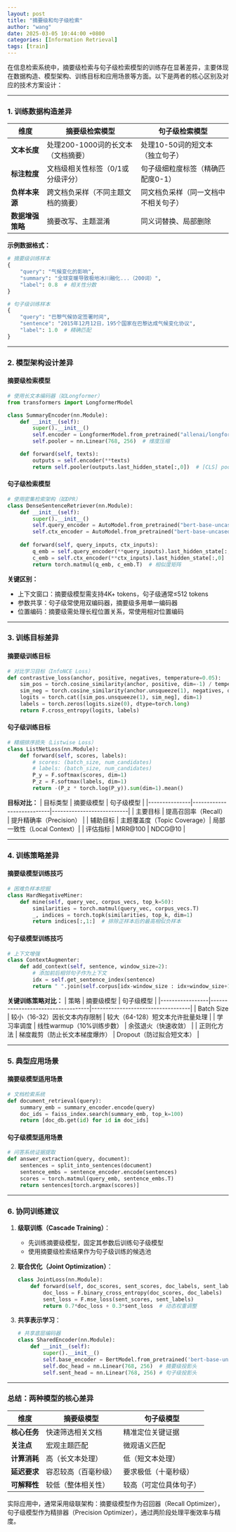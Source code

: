 ```yaml
---
layout: post
title: "摘要级和句子级检索"
author: "wang"
date: 2025-03-05 10:44:00 +0800
categories: [Information Retrieval]
tags: [train]
---
```


在信息检索系统中，摘要级检索与句子级检索模型的训练存在显著差异，主要体现在数据构造、模型架构、训练目标和应用场景等方面。以下是两者的核心区别及对应的技术方案设计：

---

### **1. 训练数据构造差异**
| 维度         | 摘要级检索模型               | 句子级检索模型            |
|------------|-----------------------|--------------------|
| **文本长度**   | 处理200-1000词的长文本（文档摘要） | 处理10-50词的短文本（独立句子） |
| **标注粒度**   | 文档级相关性标签（0/1或分级评分）    | 句子级细粒度标签（精确匹配度0-1） |
| **负样本来源**  | 跨文档负采样（不同主题文档的摘要）     | 同文档负采样（同一文档中不相关句子） |
| **数据增强策略** | 摘要改写、主题混淆             | 同义词替换、局部删除         |

**示例数据格式：**
```python
# 摘要级训练样本
{
    "query": "气候变化的影响",
    "summary": "全球变暖导致极地冰川融化...（200词）",
    "label": 0.8  # 相关性分数
}

# 句子级训练样本
{
    "query": "巴黎气候协定签署时间",
    "sentence": "2015年12月12日，195个国家在巴黎达成气候变化协议",
    "label": 1.0  # 精确匹配
}
```

---

### **2. 模型架构设计差异**
#### **摘要级检索模型**
```python
# 使用长文本编码器（如Longformer）
from transformers import LongformerModel

class SummaryEncoder(nn.Module):
    def __init__(self):
        super().__init__()
        self.encoder = LongformerModel.from_pretrained("allenai/longformer-base-4096")
        self.pooler = nn.Linear(768, 256)  # 维度压缩

    def forward(self, texts):
        outputs = self.encoder(**texts)
        return self.pooler(outputs.last_hidden_state[:,0])  # [CLS] pooling
```

#### **句子级检索模型**
```python
# 使用密集检索架构（如DPR）
class DenseSentenceRetriever(nn.Module):
    def __init__(self):
        super().__init__()
        self.query_encoder = AutoModel.from_pretrained("bert-base-uncased")
        self.ctx_encoder = AutoModel.from_pretrained("bert-base-uncased")
    
    def forward(self, query_inputs, ctx_inputs):
        q_emb = self.query_encoder(**query_inputs).last_hidden_state[:,0]
        c_emb = self.ctx_encoder(**ctx_inputs).last_hidden_state[:,0]
        return torch.matmul(q_emb, c_emb.T)  # 相似度矩阵
```

**关键区别：**
- 上下文窗口：摘要级模型需支持4K+ tokens，句子级通常≤512 tokens
- 参数共享：句子级常使用双编码器，摘要级多用单一编码器
- 位置编码：摘要级需处理长程位置关系，常使用相对位置编码

---

### **3. 训练目标差异**
#### **摘要级训练目标**
```python
# 对比学习目标（InfoNCE Loss）
def contrastive_loss(anchor, positive, negatives, temperature=0.05):
    sim_pos = torch.cosine_similarity(anchor, positive, dim=-1) / temperature
    sim_neg = torch.cosine_similarity(anchor.unsqueeze(1), negatives, dim=-1) / temperature
    logits = torch.cat([sim_pos.unsqueeze(1), sim_neg], dim=1)
    labels = torch.zeros(logits.size(0), dtype=torch.long)
    return F.cross_entropy(logits, labels)
```

#### **句子级训练目标**
```python
# 精细排序损失（Listwise Loss）
class ListNetLoss(nn.Module):
    def forward(self, scores, labels):
        # scores: (batch_size, num_candidates)
        # labels: (batch_size, num_candidates)
        P_y = F.softmax(scores, dim=1)
        P_z = F.softmax(labels, dim=1)
        return -(P_z * torch.log(P_y)).sum(dim=1).mean()
```

**目标对比：**
| 目标类型       | 摘要级模型                  | 句子级模型                  |
|---------------|---------------------------|---------------------------|
| 主要目标       | 提高召回率（Recall）       | 提升精确率（Precision）    |
| 辅助目标       | 主题覆盖度（Topic Coverage）| 局部一致性（Local Context）|
| 评估指标       | MRR@100                   | NDCG@10                   |

---

### **4. 训练策略差异**
#### **摘要级模型训练技巧**
```python
# 困难负样本挖掘
class HardNegativeMiner:
    def mine(self, query_vec, corpus_vecs, top_k=50):
        similarities = torch.matmul(query_vec, corpus_vecs.T)
        _, indices = torch.topk(similarities, top_k, dim=1)
        return indices[:,1:]  # 排除正样本后的最高相似负样本
```

#### **句子级模型训练技巧**
```python
# 上下文增强
class ContextAugmenter:
    def add_context(self, sentence, window_size=2):
        # 添加前后相邻句子作为上下文
        idx = self.get_sentence_index(sentence)
        return " ".join(self.corpus[idx-window_size : idx+window_size+1])
```

**关键训练策略对比：**
| 策略            | 摘要级模型                          | 句子级模型                          |
|-----------------|-----------------------------------|-----------------------------------|
| Batch Size      | 较小（16-32）因长文本内存限制       | 较大（64-128）短文本允许批量处理     |
| 学习率调度       | 线性warmup（10%训练步数）           | 余弦退火（快速收敛）                |
| 正则化方法       | 梯度裁剪（防止长文本梯度爆炸）       | Dropout（防过拟合短文本）           |

---

### **5. 典型应用场景**
#### **摘要级模型适用场景**
```python
# 文档检索系统
def document_retrieval(query):
    summary_emb = summary_encoder.encode(query)
    doc_ids = faiss_index.search(summary_emb, top_k=100)
    return [doc_db.get(id) for id in doc_ids]
```

#### **句子级模型适用场景**
```python
# 问答系统证据提取
def answer_extraction(query, document):
    sentences = split_into_sentences(document)
    sentence_embs = sentence_encoder.encode(sentences)
    scores = torch.matmul(query_emb, sentence_embs.T)
    return sentences[torch.argmax(scores)]
```

---

### **6. 协同训练建议**
1. **级联训练（Cascade Training）**：
   - 先训练摘要级模型，固定其参数后训练句子级模型
   - 使用摘要级检索结果作为句子级训练的候选池

2. **联合优化（Joint Optimization）**：
   
   ```python
   class JointLoss(nn.Module):
       def forward(self, doc_scores, sent_scores, doc_labels, sent_labels):
           doc_loss = F.binary_cross_entropy(doc_scores, doc_labels)
           sent_loss = F.mse_loss(sent_scores, sent_labels)
           return 0.7*doc_loss + 0.3*sent_loss  # 动态权重调整
   ```
   
3. **共享表示学习**：
   ```python
   # 共享底层编码器
   class SharedEncoder(nn.Module):
       def __init__(self):
           super().__init__()
           self.base_encoder = BertModel.from_pretrained('bert-base-uncased')
           self.doc_head = nn.Linear(768, 256)  # 摘要级投影头
           self.sent_head = nn.Linear(768, 256) # 句子级投影头
   ```

---

### **总结：两种模型的核心差异**
| 维度       | 摘要级模型      | 句子级模型       |
|----------|------------|-------------|
| **核心任务** | 快速筛选相关文档   | 精准定位关键证据    |
| **关注点**  | 宏观主题匹配     | 微观语义匹配      |
| **计算消耗** | 高（长文本处理）   | 低（短文本处理）    |
| **延迟要求** | 容忍较高（百毫秒级） | 要求极低（十毫秒级）  |
| **可解释性** | 较低（整体相关性）  | 较高（可定位具体句子） |

实际应用中，通常采用级联架构：摘要级模型作为召回器（Recall Optimizer），句子级模型作为精排器（Precision Optimizer），通过两阶段处理平衡效率与精度。
